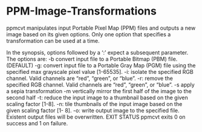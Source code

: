 # PPM-Image-Transformations
ppmcvt manipulates input Portable Pixel Map (PPM) files and outputs a new image based on its given options. Only one option that specifies a transformation can be used at a time.

In the synopsis, options followed by a ‘:’ expect a subsequent parameter.
The options are:
-b
convert input file to a Portable Bitmap (PBM) file. (DEFAULT)
-g:
convert input file to a Portable Gray Map (PGM) file using the specified
max grayscale pixel value [1-65535].
-i:
isolate the specified RGB channel. Valid channels are “red”, “green”, or
“blue”.
-r:
remove the specified RGB channel. Valid channels are “red”, “green”,
or “blue”.
-s
apply a sepia transformation
-m
vertically mirror the first half of the image to the second half
-t:
reduce the input image to a thumbnail based on the given scaling
factor [1-8].
-n:
tile thumbnails of the input image based on the given scaling factor [1-
8].
-o:
write output image to the specified file. Existent output files will be
overwritten.
EXIT STATUS
ppmcvt exits 0 on success and 1 on failure.